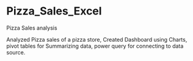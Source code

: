 # Pizza_Sales_Excel
Pizza Sales analysis 

Analyzed Pizza sales of a pizza store, Created Dashboard using Charts, pivot tables for Summarizing data, power query for connecting to data source.
